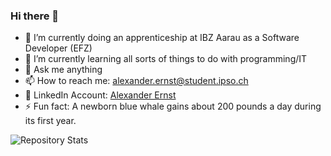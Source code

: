 ### Hi there 👋

- 🔭 I’m currently doing an apprenticeship at IBZ Aarau as a Software Developer (EFZ)
- 🌱 I’m currently learning all sorts of things to do with programming/IT
- 💬 Ask me anything
- 📫 How to reach me: alexander.ernst@student.ipso.ch
- 🏢 LinkedIn Account: [Alexander Ernst](https://www.linkedin.com/in/alexanderternst/)
- ⚡ Fun fact: A newborn blue whale gains about 200 pounds a day during its first year.

![Repository Stats](https://github-readme-stats.vercel.app/api/top-langs/?username=alexanderternst&theme=blue-green)
